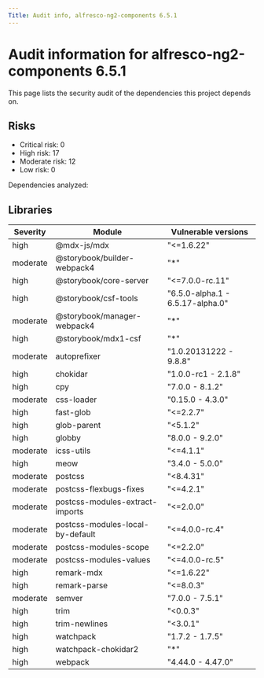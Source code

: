 ```yaml
---
Title: Audit info, alfresco-ng2-components 6.5.1
---
```


# Audit information for alfresco-ng2-components 6.5.1

This page lists the security audit of the dependencies this project depends on.

## Risks

- Critical risk: 0
- High risk: 17
- Moderate risk: 12
- Low risk: 0

Dependencies analyzed: 

## Libraries

| Severity | Module | Vulnerable versions |
| --- | --- | --- |
|high | @mdx-js/mdx | &#34;&lt;=1.6.22&#34; |
|moderate | @storybook/builder-webpack4 | &#34;*&#34; |
|high | @storybook/core-server | &#34;&lt;=7.0.0-rc.11&#34; |
|high | @storybook/csf-tools | &#34;6.5.0-alpha.1 - 6.5.17-alpha.0&#34; |
|moderate | @storybook/manager-webpack4 | &#34;*&#34; |
|high | @storybook/mdx1-csf | &#34;*&#34; |
|moderate | autoprefixer | &#34;1.0.20131222 - 9.8.8&#34; |
|high | chokidar | &#34;1.0.0-rc1 - 2.1.8&#34; |
|high | cpy | &#34;7.0.0 - 8.1.2&#34; |
|moderate | css-loader | &#34;0.15.0 - 4.3.0&#34; |
|high | fast-glob | &#34;&lt;=2.2.7&#34; |
|high | glob-parent | &#34;&lt;5.1.2&#34; |
|high | globby | &#34;8.0.0 - 9.2.0&#34; |
|moderate | icss-utils | &#34;&lt;=4.1.1&#34; |
|high | meow | &#34;3.4.0 - 5.0.0&#34; |
|moderate | postcss | &#34;&lt;8.4.31&#34; |
|moderate | postcss-flexbugs-fixes | &#34;&lt;=4.2.1&#34; |
|moderate | postcss-modules-extract-imports | &#34;&lt;=2.0.0&#34; |
|moderate | postcss-modules-local-by-default | &#34;&lt;=4.0.0-rc.4&#34; |
|moderate | postcss-modules-scope | &#34;&lt;=2.2.0&#34; |
|moderate | postcss-modules-values | &#34;&lt;=4.0.0-rc.5&#34; |
|high | remark-mdx | &#34;&lt;=1.6.22&#34; |
|high | remark-parse | &#34;&lt;=8.0.3&#34; |
|moderate | semver | &#34;7.0.0 - 7.5.1&#34; |
|high | trim | &#34;&lt;0.0.3&#34; |
|high | trim-newlines | &#34;&lt;3.0.1&#34; |
|high | watchpack | &#34;1.7.2 - 1.7.5&#34; |
|high | watchpack-chokidar2 | &#34;*&#34; |
|high | webpack | &#34;4.44.0 - 4.47.0&#34; |



